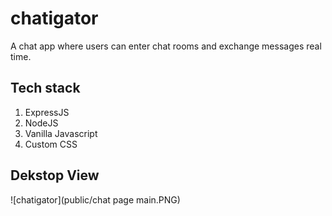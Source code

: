 # chatigator
A chat app where users can enter chat rooms and exchange messages real time. 

## Tech stack
  1. ExpressJS
  2. NodeJS
  3. Vanilla Javascript
  4. Custom CSS

## Dekstop View 
![chatigator](public/chat page main.PNG)
